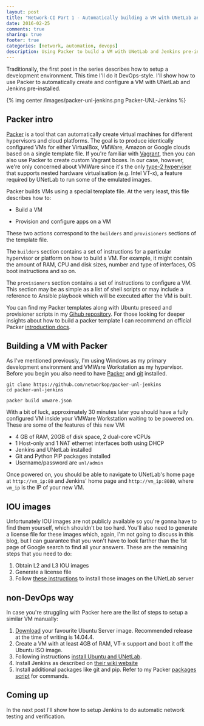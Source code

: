 ```yaml
---
layout: post
title: "Network-CI Part 1 - Automatically building a VM with UNetLab and Jenkins"
date: 2016-02-25
comments: true
sharing: true
footer: true
categories: [network, automation, devops]
description: Using Packer to build a VM with UNetLab and Jenkins pre-installed
---
```


Traditionally, the first post in the series describes how to setup a development environment. This time I'll do it DevOps-style. I'll show how to use Packer to automatically create and configure a VM with UNetLab and Jenkins pre-installed.

<!--more-->

{% img center /images/packer-unl-jenkins.png Packer-UNL-Jenkins %} 


## Packer intro

[Packer][packer-website] is a tool that can automatically create virtual machines for different hypervisors and cloud platforms. The goal is to produce identically configured VMs for either VirtualBox, VMWare, Amazon or Google clouds based on a single template file. If you're familiar with [Vagrant][vagrant-site], then you can also use Packer to create custom Vagrant boxes. In our case, however, we're only concerned about VMWare since it's the only [type-2 hypervisor][hypervisor-wiki] that supports nested hardware virtualisation (e.g. Intel VT-x), a feature required by UNetLab to run some of the emulated images.  

Packer builds VMs using a special template file. At the very least, this file describes how to:

* Build a VM

* Provision and configure apps on a VM

These two actions correspond to the `builders` and `provisioners` sections of the template file.  

The `builders` section contains a set of instructions for a particular hypervisor or platform on how to build a VM. For example, it might contain the amount of  RAM, CPU and disk sizes, number and type of interfaces, OS boot instructions and so on.  

The `provisioners` section contains a set of instructions to configure a VM. This section may be as simple as a list of shell scripts or may include a reference to Ansible playbook which will be executed after the VM is built.  

You can find my Packer templates along with Ubuntu preseed and provisioner scripts in my [Gihub repository][packer-github]. For those looking for deeper insights about how to build a packer template I can recommend an official Packer [introduction docs][packer-intro].

## Building a VM with Packer

As I've mentioned previously, I'm using Windows as my primary development environment and VMWare Workstation as my hypervisor. Before you begin you also need to have [Packer][packer-install] and [git][git-install] installed. 

``` winbatch 1. Clone git repository
git clone https://github.com/networkop/packer-unl-jenkins
cd packer-unl-jenkins
```

``` winbatch 2. Start the build
packer build vmware.json
```

With a bit of luck, approximately 30 minutes later you should have a fully configured VM inside your VMWare Workstation waiting to be powered on. These are some of the features of this new VM:

* 4 GB of RAM, 20GB of disk space, 2 dual-core vCPUs
* 1 Host-only and 1 NAT ethernet interfaces both using DHCP
* Jenkins and UNetLab installed
* Git and Python PIP packages installed
* Username/password are `unl/admin`

Once powered on, you should be able to navigate to UNetLab's home page at `http://vm_ip:80` and Jenkins' home page and `http://vm_ip:8080`, where `vm_ip` is the IP of your new VM.

## IOU images

Unfortunately IOU images are not publicly available so you're gonna have to find them yourself, which shouldn't be too hard. You'll also need to generate a license file for these images which, again, I'm not going to discuss in this blog, but I can guarantee that you won't have to look farther than the 1st page of Google search to find all your answers. These are the remaining steps that you need to do:

1. Obtain L2 and L3 IOU images
2. Generate a license file
3. Follow [these instructions][unl-iol] to install those images on the UNetLab server


## non-DevOps way

In case you're struggling with Packer here are the list of steps to setup a similar VM manually:

1. [Download][ubuntu-download] your favourite Ubuntu Server image. Recommended release at the time of writing is 14.04.4.
2. Create a VM with at least 4GB of RAM, VT-x support and boot it off the Ubuntu ISO image.
3. Following instructions [install Ubuntu and UNetLab][unl-install].
4. Install Jenkins as described on [their wiki website][jenkins-install]
5. Install additional packages like git and pip. Refer to my Packer [packages script][packages-script] for commands.

## Coming up

In the next post I'll show how to setup Jenkins to do automatic network testing and verification.

[ubuntu-download]: http://www.ubuntu.com/download/server
[unl-install]: http://www.unetlab.com/2015/08/installing-unetlab-on-a-physical-server/
[jenkins-install]: https://wiki.jenkins-ci.org/display/JENKINS/Installing+Jenkins+on+Ubuntu
[packages-script]: https://github.com/networkop/packer-unl-jenkins/blob/master/scripts/packages.sh
[packer-website]: https://www.packer.io/
[hypervisor-wiki]: https://en.wikipedia.org/wiki/Hypervisor
[packer-intro]: https://www.packer.io/intro/index.html
[packer-install]: https://www.packer.io/intro/getting-started/setup.html
[git-install]: https://git-scm.com/download/win
[unl-iol]: http://www.unetlab.com/2014/11/adding-cisco-iouiol-images/
[packer-github]: https://github.com/networkop/packer-unl-jenkins
[vagrant-site]: https://www.vagrantup.com/docs/